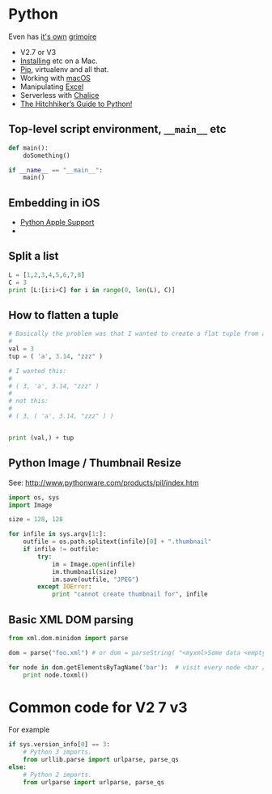 # Python

Even has [it's own](http://taoofmac.com/space/dev/Python/Grimoire) [grimoire](./words.md)

 * V2.7 or V3
 * [Installing](./python.macos.md) etc on a Mac.
 * [Pip](./python.pip.md), virtualenv and all that.
 * Working with [macOS](./python.macos.md)
 * Manipulating [Excel](./python.excel.md)
 * Serverless with [Chalice](./python.chalice.md)
 * [The Hitchhiker’s Guide to Python!](http://docs.python-guide.org/en/latest/)



## Top-level script environment, `__main__` etc

```python
def main():
	doSomething()

if __name__ == "__main__":
    main()
```

## Embedding in iOS

 * [Python Apple Support](https://github.com/pybee/Python-Apple-support)
 * [](https://pybee.org/project/using/ios-app/)

## Split a list

```python
L = [1,2,3,4,5,6,7,8]
C = 3
print [L:[i:i+C] for i in range(0, len(L), C)]
```

## How to flatten a tuple

```python
# Basically the problem was that I wanted to create a flat tuple from a tuple and a single value like such:
#
val = 3
tup = ( 'a', 3.14, "zzz" )

# I wanted this:
#
# ( 3, 'a', 3.14, "zzz" )
#
# not this: 
#
# ( 3, ( 'a', 3.14, "zzz" ) )


print (val,) + tup
```

## Python Image / Thumbnail Resize

See: http://www.pythonware.com/products/pil/index.htm

```python
import os, sys
import Image

size = 128, 128

for infile in sys.argv[1:]:
	outfile = os.path.splitext(infile)[0] + ".thumbnail"
	if infile != outfile:
		try:
			im = Image.open(infile)
			im.thumbnail(size)
			im.save(outfile, "JPEG")
		except IOError:
			print "cannot create thumbnail for", infile
```

## Basic XML DOM parsing

```python
from xml.dom.minidom import parse

dom = parse("foo.xml") # or dom = parseString( "<myxml>Some data <empty/> some more data</myxml>" )

for node in dom.getElementsByTagName('bar'):  # visit every node <bar />
    print node.toxml()
```

# Common code for V2 7 v3

For example

```python
if sys.version_info[0] == 3:
    # Python 3 imports.
    from urllib.parse import urlparse, parse_qs
else:
    # Python 2 imports.
    from urlparse import urlparse, parse_qs
```